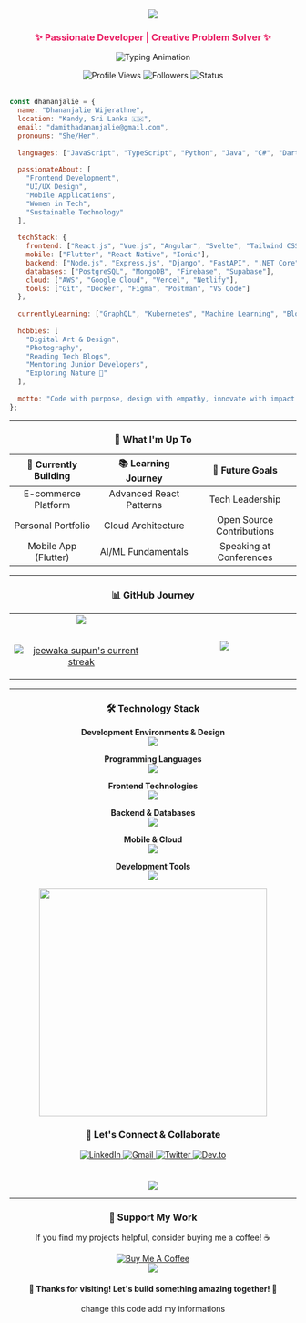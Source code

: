<div align="center">
  <img src="https://capsule-render.vercel.app/api?type=waving&height=250&section=header&color=0:E91E63,100:9C27B0&text=Hello,%20I'm%20Dhananjalie&fontColor=FFFFFF&fontSize=50&fontAlign=50&animation=twinkling&stroke=FFFFFF&strokeWidth=1" />
</div>

<h3 align="center" style="color:#E91E63;">✨ Passionate Developer | Creative Problem Solver ✨</h3>

<div align="center">
  <img src="https://readme-typing-svg.herokuapp.com?font=Poppins&size=22&duration=3000&pause=1000&color=E91E63&background=00000000&center=true&vCenter=true&width=800&height=50&lines=Software+Engineer+%7C+Tech+Enthusiast;Building+Beautiful+%26+Functional+Solutions;Passionate+About+Clean+Code+%26+Innovation;Always+Learning+%26+Growing+🌸" alt="Typing Animation" />
</div>

<div align="center" style="margin-top:15px;">
  <img src="https://komarev.com/ghpvc/?username=DhananjaliePro&label=Profile%20Views&style=for-the-badge&color=E91E63&labelColor=000000" alt="Profile Views" />
  <img src="https://img.shields.io/github/followers/DhananjaliePro?label=Followers&style=for-the-badge&color=9C27B0&labelColor=000000" alt="Followers" />
  <img src="https://img.shields.io/badge/Status-Open%20to%20Opportunities-E91E63?style=for-the-badge&labelColor=000000" alt="Status" />
</div>
<br/>

```javascript
const dhananjalie = {
  name: "Dhananjalie Wijerathne",
  location: "Kandy, Sri Lanka 🇱🇰",
  email: "damithadananjalie@gmail.com",
  pronouns: "She/Her",
  
  languages: ["JavaScript", "TypeScript", "Python", "Java", "C#", "Dart"],
  
  passionateAbout: [
    "Frontend Development", 
    "UI/UX Design", 
    "Mobile Applications", 
    "Women in Tech",
    "Sustainable Technology"
  ],
  
  techStack: {
    frontend: ["React.js", "Vue.js", "Angular", "Svelte", "Tailwind CSS"],
    mobile: ["Flutter", "React Native", "Ionic"],
    backend: ["Node.js", "Express.js", "Django", "FastAPI", ".NET Core"],
    databases: ["PostgreSQL", "MongoDB", "Firebase", "Supabase"],
    cloud: ["AWS", "Google Cloud", "Vercel", "Netlify"],
    tools: ["Git", "Docker", "Figma", "Postman", "VS Code"]
  },
  
  currentlyLearning: ["GraphQL", "Kubernetes", "Machine Learning", "Blockchain"],
  
  hobbies: [
    "Digital Art & Design",
    "Photography",
    "Reading Tech Blogs",
    "Mentoring Junior Developers",
    "Exploring Nature 🌿"
  ],
  
  motto: "Code with purpose, design with empathy, innovate with impact ✨"
};
```

---

<h3 align="center">🌟 What I'm Up To</h3>

<div align="center">

| 🚀 **Currently Building** | 📚 **Learning Journey** | 🎯 **Future Goals** |
|:-------:|:-------:|:-------:|
| E-commerce Platform | Advanced React Patterns | Tech Leadership |
| Personal Portfolio | Cloud Architecture | Open Source Contributions |
| Mobile App (Flutter) | AI/ML Fundamentals | Speaking at Conferences |

</div>

---

<h3 align="center">📊 GitHub Journey</h3>

<div align="center">
<table align="center">
<tr border="none">
<td width="50%" align="center">
  
  <img  align="center"  src="https://github-readme-stats.vercel.app/api?username=DhananjalieW&theme=tokyonight&show_icons=true&count_private=true"/>
  

<br/>
<br/>

  [![jeewaka supun's current streak](https://streak-stats.demolab.com/?user=DhananjalieW&count_private=true&theme=tokyonight)](#)
  
</td>
<td width="50%" align="center">

  <img  align="center"  src="https://github-readme-stats.anuraghazra1.vercel.app/api/top-langs/?username=DhananjalieW&theme=tokyonight&hide_border=false&no-bg=true&no-frame=true&langs_count=10"/>
  
  </td>
</tr>
</table>

---

<h3 align="center">🛠️ Technology Stack</h3>

<div align="center">

**Development Environments & Design**
<br/>
<img src="https://skillicons.dev/icons?i=vscode,webstorm,idea,figma,ps,ai" />

**Programming Languages**
<br/>
<img src="https://skillicons.dev/icons?i=js,ts,python,java,cs,dart,cpp" />

**Frontend Technologies**
<br/>
<img src="https://skillicons.dev/icons?i=react,vue,angular,svelte,html,css,tailwind,bootstrap,sass" />

**Backend & Databases**
<br/>
<img src="https://skillicons.dev/icons?i=nodejs,express,django,fastapi,dotnet,postgresql,mongodb,firebase" />

**Mobile & Cloud**
<br/>
<img src="https://skillicons.dev/icons?i=flutter,aws,gcp,docker,kubernetes,vercel,netlify" />

**Development Tools**
<br/>
<img src="https://skillicons.dev/icons?i=git,github,postman,npm,yarn,webpack,vite" />

</div>

<div align="center">
  <img src="https://user-images.githubusercontent.com/74038190/212284158-e840e285-664b-44d7-b79b-e264b5e54825.gif" width="400">
</div>

<h3 align="center">🤝 Let's Connect & Collaborate</h3>

<div align="center">
<a href="https://www.linkedin.com/in/dhananjalie-wijerathne" target="_blank">
  <img src="https://img.shields.io/badge/LinkedIn-0077B5?style=for-the-badge&logo=linkedin&logoColor=white" alt="LinkedIn"/>
</a>
<a href="mailto:dhananjalie.dev@gmail.com" target="_blank">
  <img src="https://img.shields.io/badge/Gmail-D14836?style=for-the-badge&logo=gmail&logoColor=white" alt="Gmail"/>
</a>
<a href="https://twitter.com/DhananjalieW" target="_blank">
  <img src="https://img.shields.io/badge/Twitter-1DA1F2?style=for-the-badge&logo=twitter&logoColor=white" alt="Twitter"/>
</a>
<a href="https://dev.to/dhananjalie" target="_blank">
  <img src="https://img.shields.io/badge/dev.to-0A0A0A?style=for-the-badge&logo=devdotto&logoColor=white" alt="Dev.to"/>
</a>
</div>
<br/>
<div align="center" style="margin-top: 20px;">
  <img src="https://quotes-github-readme.vercel.app/api?type=horizontal&theme=radical&quote=The%20future%20belongs%20to%20those%20who%20believe%20in%20the%20beauty%20of%20their%20dreams&author=Eleanor%20Roosevelt" />
</div>

---

<h3 align="center">💝 Support My Work</h3>
<div align="center">
  <p>If you find my projects helpful, consider buying me a coffee! ☕</p>
  <a href="https://www.buymeacoffee.com/dhananjalie" target="_blank">
    <img src="https://img.shields.io/badge/Buy%20Me%20A%20Coffee-FFDD00?style=for-the-badge&logo=buy-me-a-coffee&logoColor=black" alt="Buy Me A Coffee"/>
  </a>
</div>

<div align="center">
  <img src="https://capsule-render.vercel.app/api?type=waving&height=120&section=footer&color=0:E91E63,100:9C27B0" />
</div>

<h4 align="center">💖 Thanks for visiting! Let's build something amazing together! 🚀</h4> change this code add my informations
